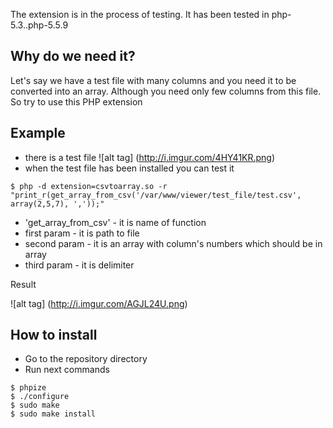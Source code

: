 The extension is in the process of testing.
It has been tested in php-5.3..php-5.5.9

## Why do we need it?

Let's say we have a test file with many columns and you need it to be converted into an array. Although you need only few columns from this file. So try to use this PHP extension

## Example
- there is a test file
![alt tag] (http://i.imgur.com/4HY41KR.png)
- when the test file has beеn installed you can test it
```
$ php -d extension=csvtoarray.so -r "print_r(get_array_from_csv('/var/www/viewer/test_file/test.csv', array(2,5,7), ','));"
```
- 'get_array_from_csv' - it is name of function
- first param - it is path to file
- second param - it is an array with column's numbers which should be in array
- third param - it is delimiter

Result

![alt tag] (http://i.imgur.com/AGJL24U.png)

## How to install
- Go to the repository directory
- Run next commands
```
$ phpize
$ ./configure
$ sudo make
$ sudo make install
```
